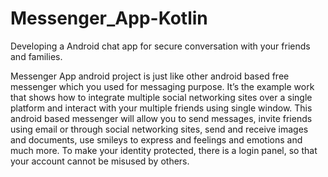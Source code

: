 # Messenger_App-Kotlin
Developing a Android chat app for secure conversation with your friends and families.

Messenger App android project is just like other android based free messenger which you used for messaging purpose. It’s the example work that shows how to integrate multiple social networking sites over a single platform and interact with your multiple friends using single window. This android based messenger will allow you to send messages, invite friends using email or through social networking sites, send and receive images and documents, use smileys to express and feelings and emotions and much more. To make your identity protected, there is a login panel, so that your account cannot be misused by others.
